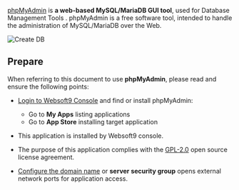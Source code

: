 [phpMyAdmin](https://www.phpmyadmin.net/) is **a web-based MySQL/MariaDB GUI tool**, used for Database Management Tools . phpMyAdmin is a free software tool, intended to handle the administration of MySQL/MariaDB over the Web. 


![Create DB](https://libs.websoft9.com/Websoft9/DocsPicture/zh/mysql/phpmyadmin-adddb-websoft9.png)


## Prepare

When referring to this document to use **phpMyAdmin**, please read and ensure the following points:

- [Login to Websoft9 Console](./login-console) and find or install phpMyAdmin:
  - Go to **My Apps** listing applications 
  - Go to **App Store** installing target application

- This application is installed by Websoft9 console.


- The purpose of this application complies with the [GPL-2.0](https://opensource.org/licenses/GPL-2.0) open source license agreement.


- [Configure the domain name](./domain-set) or **server security group** opens external network ports for application access.